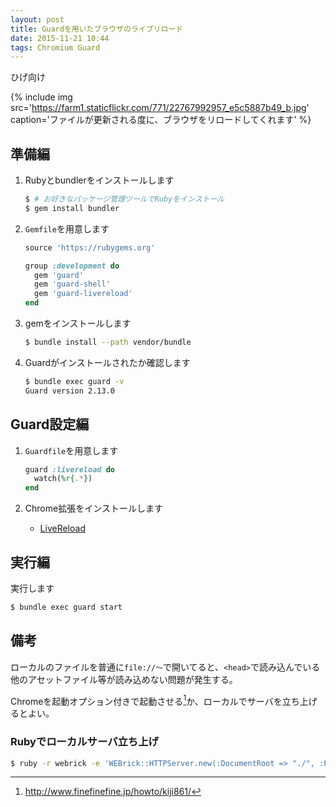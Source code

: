 ```yaml
---
layout: post
title: Guardを用いたブラウザのライブリロード
date: 2015-11-21 10:44
tags: Chromium Guard
---
```


<div class="alert alert-info">
  ひげ向け
</div>

{% include img src='https://farm1.staticflickr.com/771/22767992957_e5c5887b49_b.jpg' caption='ファイルが更新される度に、ブラウザをリロードしてくれます' %}

## <i class="fa fa-download fa-fw"></i> 準備編

1. Rubyとbundlerをインストールします

    ```bash
    $ # お好きなパッケージ管理ツールでRubyをインストール
    $ gem install bundler
    ```

2. `Gemfile`を用意します

    ```ruby
    source 'https://rubygems.org'

    group :development do
      gem 'guard'
      gem 'guard-shell'
      gem 'guard-livereload'
    end
    ```

3. gemをインストールします

    ```bash
    $ bundle install --path vendor/bundle
    ```

4. Guardがインストールされたか確認します

    ```bash
    $ bundle exec guard -v
    Guard version 2.13.0
    ```


## <i class="fa fa-gears fa-fw"></i> Guard設定編

1. `Guardfile`を用意します

    ```ruby
    guard :livereload do
      watch(%r{.*})
    end
    ```

2. Chrome拡張をインストールします
    - [LiveReload](https://chrome.google.com/webstore/detail/livereload/jnihajbhpnppcggbcgedagnkighmdlei)


## <i class="fa fa-refresh fa-fw fa-spin"></i> 実行編

実行します

```bash
$ bundle exec guard start
```


## <i class="fa fa-lightbulb-o fa-fw"></i> 備考

ローカルのファイルを普通に`file://〜`で開いてると、`<head>`で読み込んでいる他のアセットファイル等が読み込めない問題が発生する。

Chromeを起動オプション付きで起動させる[^1]か、ローカルでサーバを立ち上げるとよい。

[^1]: <http://www.finefinefine.jp/howto/kiji861/>

### Rubyでローカルサーバ立ち上げ

```bash
$ ruby -r webrick -e 'WEBrick::HTTPServer.new(:DocumentRoot => "./", :Port => 8000).start'
```
